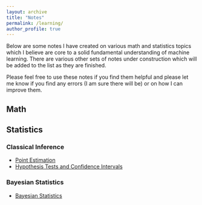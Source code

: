 ```yaml
---
layout: archive
title: "Notes"
permalink: /learning/
author_profile: true
---
```

Below are some notes I have created on various math and statistics topics which I believe are core to a solid fundamental understanding of machine learning. There are various other sets of notes under construction which will be added to the list as they are finished. 

Please feel free to use these notes if you find them helpful and please let me know if you find any errors (I am sure there will be) or on how I can improve them.

## Math 

## Statistics 

### Classical Inference 
- [Point Estimation](/files/Statistics%20-%20Point%20Estimation.pdf)
- [Hypothesis Tests and Confidence Intervals](/files/Statistics%20-%20Hypothesis%20Tests%20and%20Confidence%20Intervals.pdf)

### Bayesian Statistics
- [Bayesian Statistics](/files/Bayesian%20Statistics.pdf) 

